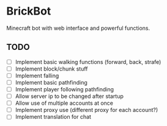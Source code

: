 # BrickBot
Minecraft bot with web interface and powerful functions.

## TODO
- [ ] Implement basic walking functions (forward, back, strafe)
- [ ] Implement block/chunk stuff
- [ ] Implement falling
- [ ] Implement basic pathfinding
- [ ] Implement player following pathfinding
- [ ] Allow server ip to be changed after startup
- [ ] Allow use of multiple accounts at once
- [ ] Implement proxy use (different proxy for each account?)
- [ ] Implement translation for chat

